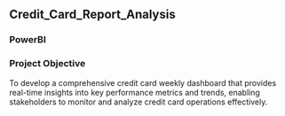 ## Credit_Card_Report_Analysis

### PowerBI
### Project Objective
To develop a comprehensive credit card 
weekly dashboard that provides real-time
insights into key performance metrics and trends,
enabling stakeholders to monitor and analyze 
credit card operations effectively.
